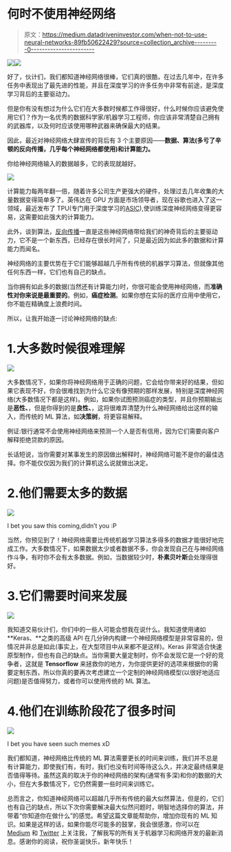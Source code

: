 # 何时不使用神经网络

> 原文：<https://medium.datadriveninvestor.com/when-not-to-use-neural-networks-89fb50622429?source=collection_archive---------0----------------------->

[![](img/470461fd7115b7be6636b48da0b8d556.png)](http://www.track.datadriveninvestor.com/1B9E)![](img/2995dc165f9cc9d94905e74534fb4429.png)

好了，伙计们，我们都知道神经网络很棒，它们真的很酷，在过去几年中，在许多任务中表现出了最先进的性能，并且在深度学习的许多任务中非常有前途，是深度学习背后的主要驱动力。

但是你有没有想过为什么它们在大多数时候都工作得很好，什么时候你应该避免使用它们？作为一名优秀的数据科学家/机器学习工程师，你应该非常清楚自己拥有的武器库，以及何时应该使用哪种武器来确保最大的结果。

因此，最近对神经网络大肆宣传的背后有 3 个主要原因——**数据、算法(多亏了辛顿的反向传播，几乎每个神经网络都使用)**和**计算能力。**

你给神经网络输入的数据越多，它的表现就越好。

![](img/4ee843d4eec00e95527203c3a8f95e32.png)

计算能力每两年翻一倍，随着许多公司生产更强大的硬件，处理过去几年收集的大量数据变得简单多了。英伟达在 GPU 方面是市场领导者，现在谷歌也进入了这一领域，最近发布了 TPU(专门用于深度学习的[ASIC](https://en.wikipedia.org/wiki/Application-specific_integrated_circuit)),使训练深度神经网络变得更容易，这需要如此强大的计算能力。

此外，谈到算法，[反向传播](https://en.wikipedia.org/wiki/Backpropagation)一直是这些神经网络带给我们的神奇背后的主要驱动力，它不是一个新东西，已经存在很长时间了，只是最近因为如此多的数据和计算能力而闻名。

神经网络的主要优势在于它们能够超越几乎所有传统的机器学习算法，但就像其他任何东西一样，它们也有自己的缺点。

当你拥有如此多的数据(当然还有计算能力)时，你很可能会使用神经网络，而**准确性对你来说是最重要的**。例如，**癌症检测**。如果你想在实际的医疗应用中使用它，你不能在精确度上浪费时间。

所以，让我开始逐一讨论神经网络的缺点:

# 1.大多数时候很难理解

![](img/204d5b18ebe8ceb93e0d62d19b2eef43.png)

大多数情况下，如果你将神经网络用于正确的问题，它会给你带来好的结果，但如果它表现不好，你会很难找到为什么它没有像预期的那样发展，特别是深度神经网络(大多数情况下都是这样)。例如，如果你试图预测癌症的类型，并且你预期输出是**恶性、**，但是你得到的是**良性、**，这将很难弄清楚为什么神经网络给出这样的输入，而传统的 ML 算法，如**决策树**，将更容易解释。

例证:银行通常不会使用神经网络来预测一个人是否有信用，因为它们需要向客户解释拒绝贷款的原因。

长话短说，当你需要对某事发生的原因做出解释时，神经网络可能不是你的最佳选择。你不能仅仅因为我们的计算机这么说就做出决定。

# 2.他们需要太多的数据

![](img/79dd11a5dd991d6da1020cff9cf2f580.png)

I bet you saw this coming,didn’t you :P

当然，你预见到了！神经网络需要比传统机器学习算法多得多的数据才能很好地完成工作。大多数情况下，如果数据太少或者数据不多，你会发现自己在与神经网络作斗争，有时你不会有太多数据。例如，当数据较少时，**朴素贝叶斯**会处理得很好。

# 3.它们需要时间来发展

![](img/ebabdd7ddbf4e0a5fe5a841d486bb835.png)

我知道交易伙计们，你们中的一些人可能会想我在说什么。我知道使用诸如 **Keras、**之类的高级 API 在几分钟内构建一个神经网络模型是非常容易的，但情况并非总是如此(事实上，在大型项目中从来都不是这样)。Keras 非常适合快速原型制作，但也有自己的缺点。当你需要大量定制时，你不会发现它是一个好的竞争者，这就是 **Tensorflow** 来拯救你的地方，为你提供更好的选项来根据你的需要定制东西，所以你真的要再次考虑建立一个定制的神经网络模型(以很好地适应问题)是否值得努力，或者你可以使用传统的 ML 算法。

# 4.他们在训练阶段花了很多时间

![](img/87981679976d6a8a296d0370c2139e75.png)

I bet you have seen such memes xD

我们都知道，神经网络比传统的 ML 算法需要更长的时间来训练，我们并不总是有计算能力，即使我们有，有时，我们也没有时间等待这么久，并决定最终结果是否值得等待。虽然这真的取决于你的神经网络的架构(通常有多深)和你的数据的大小，但在大多数情况下，它仍然需要一些时间来训练它。

总而言之，你知道神经网络可以超越几乎所有传统的最大似然算法，但是的，它们也有自己的缺点，所以下次你需要解决最大似然问题时，明智地选择你的算法，并带着“你知道你在做什么”的感觉。希望这篇文章能帮助你，增加你现有的 ML 知识。如果是这样的话，如果你能尽可能多的鼓掌，我会很感激，你可以在 [Medium](https://medium.com/@rbhatia46) 和 [Twitter](https://twitter.com/rbhatia46) 上关注我，了解我写的所有关于机器学习和网络开发的最新消息。感谢你的阅读，祝你圣诞快乐，新年快乐！